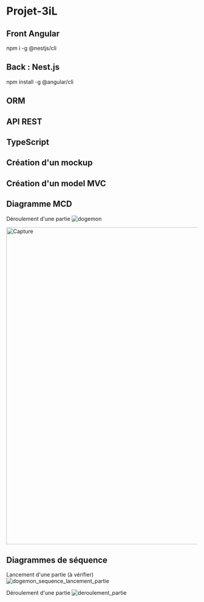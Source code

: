 # Projet-3iL
## Front Angular 

npm i -g @nestjs/cli

## Back :  Nest.js 

npm install -g @angular/cli

## ORM 
## API REST
## TypeScript

## Création d'un mockup

## Création d'un model MVC

## Diagramme MCD
Déroulement d'une partie
![dogemon](https://user-images.githubusercontent.com/101574941/166457072-7df4762a-9953-4da4-9248-2305bccec948.jpg)

<img width="836" alt="Capture" src="https://user-images.githubusercontent.com/75636940/167406083-3a9c1605-3ce0-45ba-aa80-f31ae2a8458c.png">

## Diagrammes de séquence
Lancement d'une partie (à vérifier)
![dogemon_sequence_lancement_partie](https://user-images.githubusercontent.com/101574941/166682508-efd7ec0c-734f-482d-8776-60fdf56dfc11.png)

Déroulement d'une partie 
![deroulement_partie](https://user-images.githubusercontent.com/101574941/166701418-3d173f12-4617-4297-be54-1094c224bbcb.png)


